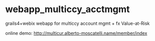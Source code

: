 # webapp_multiccy_acctmgmt
grails4+webix webapp for multiccy account mgmt + fx Value-at-Risk


online demo:
http://multicur.alberto-moscatelli.name/member/index
